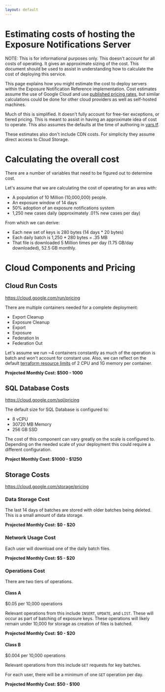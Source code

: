 ```yaml
---
layout: default
---
```

# Estimating costs of hosting the Exposure Notifications Server


NOTE: This is for informational purposes only. This doesn't account for all
costs of operating. It gives an approximate sizing of the cost. This document
should be used to assist in understanding how to calculate the cost of
deploying this service.

This page explains how you might estimate the cost to deploy servers within the
Exposure Notification Reference implementation. Cost estimates assume the use
of Google Cloud and use
[published pricing rates](https://cloud.google.com/pricing), but similar
calculations could be done for other cloud providers as well as self-hosted
machines.

Much of this is simplified. It doesn't
fully account for free-tier exceptions, or tiered pricing. This is meant
to assist in having an approximate idea of cost to operate. This also assumes
the defaults at the time of authoring in [vars.tf](https://github.com/google/exposure-notifications-server/blob/master/terraform/vars.tf).

These estimates also don't include CDN costs. For simplicity they assume
direct access to Cloud Storage.

# Calculating the overall cost
There are a number of variables that need to be figured out to determine cost.

Let's assume that we are calculating the cost of operating for an area with:

* A population of 10 Million (10,000,000) people.  
* An exposure window of 14 days
* 50% adoption of an exposure notifications system
* 1,250 new cases daily (approximately .01% new cases per day)

From which we can derive:
* Each new set of keys is 280 bytes (14 days * 20 bytes)
* Each daily batch is 1,250 * 280 bytes = .35 MB
* That file is downloaded 5 Million times per day (1.75 GB/day downloaded),
  52.5 GB monthly.

# Cloud Components and Pricing

## Cloud Run Costs
https://cloud.google.com/run/pricing

There are multiple containers needed for a complete deployment: 

* Export Cleanup
* Exposure Cleanup
* Export
* Exposure
* Federation In
* Federation Out

Let's assume we run ~4 containers constantly as much of the operation is batch
and won't account for constant use. Also, we can reflect on the default
[terraform resource limits](https://github.com/google/exposure-notifications-server/blob/master/terraform/service_federationin.tf#L63)
of 2 CPU and 1G memory per container.

**Projected Monthly Cost: $500 - 1000**

## SQL Database Costs
https://cloud.google.com/sql/pricing

The default size for SQL Database is configured to:
* 8 vCPU
* 30720 MB Memory
* 256 GB SSD

The cost of this component can vary greatly on the scale is configured to.
Depending on the needed scale of your deployment this could require a different
configuration.

**Project Monthly Cost: $1000 - $1250**

## Storage Costs
https://cloud.google.com/storage/pricing

### Data Storage Cost
The last 14 days of batches are stored with older batches being deleted. This
is a small amount of data storage.

**Projected Monthly Cost: $0 - $20**

### Network Usage Cost
Each user will download one of the daily batch files.

**Projected Monthly Cost: $5 - $20**

### Operations Cost
There are two tiers of operations.

#### Class A
$0.05 per 10,000 operations

Relevant operations from this include `INSERT`, `UPDATE`, and `LIST`. These
will occur as part of batching of exposure keys. These operations will likely
remain under 10,000 for storage as creation of files is batched.

**Projected Monthly Cost: $0 - $20**

#### Class B
$0.004 per 10,000 operations

Relevant operations from this include `GET` requests for key batches.

For each user, there will be a minimum of one `GET` operation per day.

**Projected Monthly Cost: $50 - $100**

